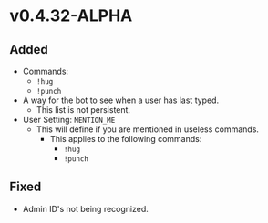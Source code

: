 # v0.4.32-ALPHA

## Added
- Commands:
  - `!hug`
  - `!punch`
- A way for the bot to see when a user has last typed.
  - This list is not persistent.
- User Setting: `MENTION_ME`
  - This will define if you are mentioned in useless commands.
     - This applies to the following commands:
        - `!hug`
        - `!punch`
     
## Fixed
- Admin ID's not being recognized.